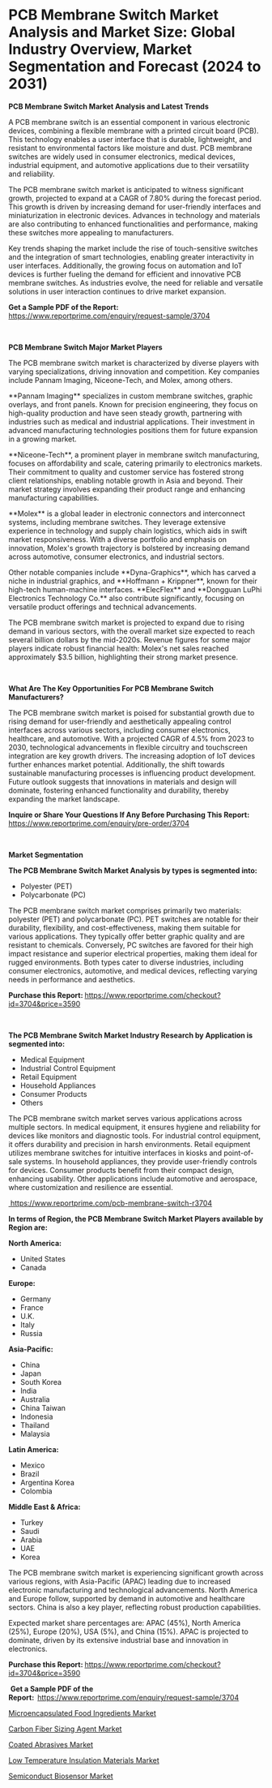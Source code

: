 <p><h1>PCB Membrane Switch Market Analysis and Market Size: Global Industry Overview, Market Segmentation and Forecast (2024 to 2031)</h1></p><p><strong>PCB Membrane Switch Market Analysis and Latest Trends</strong></p>
<p><p>A PCB membrane switch is an essential component in various electronic devices, combining a flexible membrane with a printed circuit board (PCB). This technology enables a user interface that is durable, lightweight, and resistant to environmental factors like moisture and dust. PCB membrane switches are widely used in consumer electronics, medical devices, industrial equipment, and automotive applications due to their versatility and reliability.</p><p>The PCB membrane switch market is anticipated to witness significant growth, projected to expand at a CAGR of 7.80% during the forecast period. This growth is driven by increasing demand for user-friendly interfaces and miniaturization in electronic devices. Advances in technology and materials are also contributing to enhanced functionalities and performance, making these switches more appealing to manufacturers.</p><p>Key trends shaping the market include the rise of touch-sensitive switches and the integration of smart technologies, enabling greater interactivity in user interfaces. Additionally, the growing focus on automation and IoT devices is further fueling the demand for efficient and innovative PCB membrane switches. As industries evolve, the need for reliable and versatile solutions in user interaction continues to drive market expansion.</p></p>
<p><strong>Get a Sample PDF of the Report:&nbsp;</strong> <a href="https://www.reportprime.com/enquiry/request-sample/3704">https://www.reportprime.com/enquiry/request-sample/3704</a></p>
<p>&nbsp;</p>
<p><strong>PCB Membrane Switch Major Market Players</strong></p>
<p><p>The PCB membrane switch market is characterized by diverse players with varying specializations, driving innovation and competition. Key companies include Pannam Imaging, Niceone-Tech, and Molex, among others.</p><p>**Pannam Imaging** specializes in custom membrane switches, graphic overlays, and front panels. Known for precision engineering, they focus on high-quality production and have seen steady growth, partnering with industries such as medical and industrial applications. Their investment in advanced manufacturing technologies positions them for future expansion in a growing market.</p><p>**Niceone-Tech**, a prominent player in membrane switch manufacturing, focuses on affordability and scale, catering primarily to electronics markets. Their commitment to quality and customer service has fostered strong client relationships, enabling notable growth in Asia and beyond. Their market strategy involves expanding their product range and enhancing manufacturing capabilities.</p><p>**Molex** is a global leader in electronic connectors and interconnect systems, including membrane switches. They leverage extensive experience in technology and supply chain logistics, which aids in swift market responsiveness. With a diverse portfolio and emphasis on innovation, Molex's growth trajectory is bolstered by increasing demand across automotive, consumer electronics, and industrial sectors.</p><p>Other notable companies include **Dyna-Graphics**, which has carved a niche in industrial graphics, and **Hoffmann + Krippner**, known for their high-tech human-machine interfaces. **ElecFlex** and **Dongguan LuPhi Electronics Technology Co.** also contribute significantly, focusing on versatile product offerings and technical advancements.</p><p>The PCB membrane switch market is projected to expand due to rising demand in various sectors, with the overall market size expected to reach several billion dollars by the mid-2020s. Revenue figures for some major players indicate robust financial health: Molex's net sales reached approximately $3.5 billion, highlighting their strong market presence.</p></p>
<p>&nbsp;</p>
<p><strong>What Are The Key Opportunities For PCB Membrane Switch Manufacturers?</strong></p>
<p><p>The PCB membrane switch market is poised for substantial growth due to rising demand for user-friendly and aesthetically appealing control interfaces across various sectors, including consumer electronics, healthcare, and automotive. With a projected CAGR of 4.5% from 2023 to 2030, technological advancements in flexible circuitry and touchscreen integration are key growth drivers. The increasing adoption of IoT devices further enhances market potential. Additionally, the shift towards sustainable manufacturing processes is influencing product development. Future outlook suggests that innovations in materials and design will dominate, fostering enhanced functionality and durability, thereby expanding the market landscape.</p></p>
<p><strong>Inquire or Share Your Questions If Any Before Purchasing This Report:</strong> <a href="https://www.reportprime.com/enquiry/pre-order/3704">https://www.reportprime.com/enquiry/pre-order/3704</a></p>
<p>&nbsp;</p>
<p><strong>Market Segmentation</strong></p>
<p><strong>The PCB Membrane Switch Market Analysis by types is segmented into:</strong></p>
<p><ul><li>Polyester (PET)</li><li>Polycarbonate (PC)</li></ul></p>
<p><p>The PCB membrane switch market comprises primarily two materials: polyester (PET) and polycarbonate (PC). PET switches are notable for their durability, flexibility, and cost-effectiveness, making them suitable for various applications. They typically offer better graphic quality and are resistant to chemicals. Conversely, PC switches are favored for their high impact resistance and superior electrical properties, making them ideal for rugged environments. Both types cater to diverse industries, including consumer electronics, automotive, and medical devices, reflecting varying needs in performance and aesthetics.</p></p>
<p><strong>Purchase this Report:&nbsp;</strong><a href="https://www.reportprime.com/checkout?id=3704&price=3590">https://www.reportprime.com/checkout?id=3704&price=3590</a></p>
<p>&nbsp;</p>
<p><strong>The PCB Membrane Switch Market Industry Research by Application is segmented into:</strong></p>
<p><ul><li>Medical Equipment</li><li>Industrial Control Equipment</li><li>Retail Equipment</li><li>Household Appliances</li><li>Consumer Products</li><li>Others</li></ul></p>
<p><p>The PCB membrane switch market serves various applications across multiple sectors. In medical equipment, it ensures hygiene and reliability for devices like monitors and diagnostic tools. For industrial control equipment, it offers durability and precision in harsh environments. Retail equipment utilizes membrane switches for intuitive interfaces in kiosks and point-of-sale systems. In household appliances, they provide user-friendly controls for devices. Consumer products benefit from their compact design, enhancing usability. Other applications include automotive and aerospace, where customization and resilience are essential.</p></p>
<p><a href="https://www.reportprime.com/pcb-membrane-switch-r3704">&nbsp;https://www.reportprime.com/pcb-membrane-switch-r3704</a></p>
<p><strong>In terms of Region, the PCB Membrane Switch Market Players available by Region are:</strong></p>
<p>
    <p> <strong> North America: </strong>
        <ul>
            <li>United States</li>
            <li>Canada</li>
        </ul>
        </p> 
    <p> <strong> Europe: </strong>
        <ul>
            <li>Germany</li>
            <li>France</li>
            <li>U.K.</li>
            <li>Italy</li>
            <li>Russia</li>
        </ul>
        </p> 
    <p> <strong> Asia-Pacific: </strong>
        <ul>
            <li>China</li>
            <li>Japan</li>
            <li>South Korea</li>
            <li>India</li>
            <li>Australia</li>
            <li>China Taiwan</li>
            <li>Indonesia</li>
            <li>Thailand</li>
            <li>Malaysia</li>
        </ul>
        </p> 
    <p> <strong> Latin America: </strong>
        <ul>
            <li>Mexico</li>
            <li>Brazil</li>
            <li>Argentina Korea</li>
            <li>Colombia</li>
        </ul>
        </p> 
    <p> <strong> Middle East & Africa: </strong>
        <ul>
            <li>Turkey</li>
            <li>Saudi</li>
            <li>Arabia</li>
            <li>UAE</li>
            <li>Korea</li>
        </ul>
    </p>
    </p>
<p><p>The PCB membrane switch market is experiencing significant growth across various regions, with Asia-Pacific (APAC) leading due to increased electronic manufacturing and technological advancements. North America and Europe follow, supported by demand in automotive and healthcare sectors. China is also a key player, reflecting robust production capabilities. </p><p>Expected market share percentages are: APAC (45%), North America (25%), Europe (20%), USA (5%), and China (15%). APAC is projected to dominate, driven by its extensive industrial base and innovation in electronics.</p></p>
<p><strong>Purchase this Report: </strong><a href="https://www.reportprime.com/checkout?id=3704&price=3590">https://www.reportprime.com/checkout?id=3704&price=3590</a></p>
<p>&nbsp;<strong>Get a Sample PDF of the Report:&nbsp;&nbsp;</strong><a href="https://www.reportprime.com/enquiry/request-sample/3704">https://www.reportprime.com/enquiry/request-sample/3704</a></p>
<p><strong></strong></p>
<p><p><a href="https://issuu.com/reportprime-2/docs/microencapsulated-food-ingredients-_d3692b53c18eb6">Microencapsulated Food Ingredients Market</a></p><p><a href="https://www.linkedin.com/pulse/market-leaders-laggards-global-carbon-fiber-sizing-agent-odarf?trackingId=0zWcuOmMT5ac8wPK5zA0CQ%3D%3D">Carbon Fiber Sizing Agent Market</a></p><p><a href="https://www.linkedin.com/pulse/coated-abrasives-market-revolution-2024-2031-trends-shaping-9zmwf?trackingId=3xU7WbYRRYSf6jh4rSv9Tw%3D%3D">Coated Abrasives Market</a></p><p><a href="https://issuu.com/reportprime-2/docs/low-temperature-insulation-material_98dede27bb4424">Low Temperature Insulation Materials Market</a></p><p><a href="https://github.com/NorbertYates/Market-Research-Report-List-6/blob/main/semiconduct-biosensor-market.md">Semiconduct Biosensor Market</a></p></p>